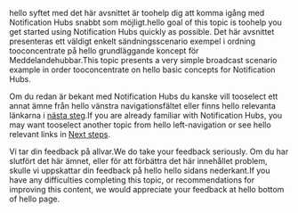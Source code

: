 
<span data-ttu-id="4e39b-101">hello syftet med det här avsnittet är toohelp dig att komma igång med Notification Hubs snabbt som möjligt.</span><span class="sxs-lookup"><span data-stu-id="4e39b-101">hello goal of this topic is toohelp you get started using Notification Hubs quickly as possible.</span></span> <span data-ttu-id="4e39b-102">Det här avsnittet presenteras ett väldigt enkelt sändningsscenario exempel i ordning tooconcentrate på hello grundläggande koncept för Meddelandehubbar.</span><span class="sxs-lookup"><span data-stu-id="4e39b-102">This topic presents a very simple broadcast scenario example in order tooconcentrate on hello basic concepts for Notification Hubs.</span></span>

<span data-ttu-id="4e39b-103">Om du redan är bekant med Notification Hubs du kanske vill tooselect ett annat ämne från hello vänstra navigationsfältet eller finns hello relevanta länkarna i [nästa steg](#next-steps).</span><span class="sxs-lookup"><span data-stu-id="4e39b-103">If you are already familiar with Notification Hubs, you may want tooselect another topic from hello left-navigation or see hello relevant links in [Next steps](#next-steps).</span></span>

<span data-ttu-id="4e39b-104">Vi tar din feedback på allvar.</span><span class="sxs-lookup"><span data-stu-id="4e39b-104">We do take your feedback seriously.</span></span> <span data-ttu-id="4e39b-105">Om du har slutfört det här ämnet, eller för att förbättra det här innehållet problem, skulle vi uppskattar din feedback på hello hello sidans nederkant.</span><span class="sxs-lookup"><span data-stu-id="4e39b-105">If you have any difficulties completing this topic, or recommendations for improving this content, we would appreciate your feedback at hello bottom of hello page.</span></span>

